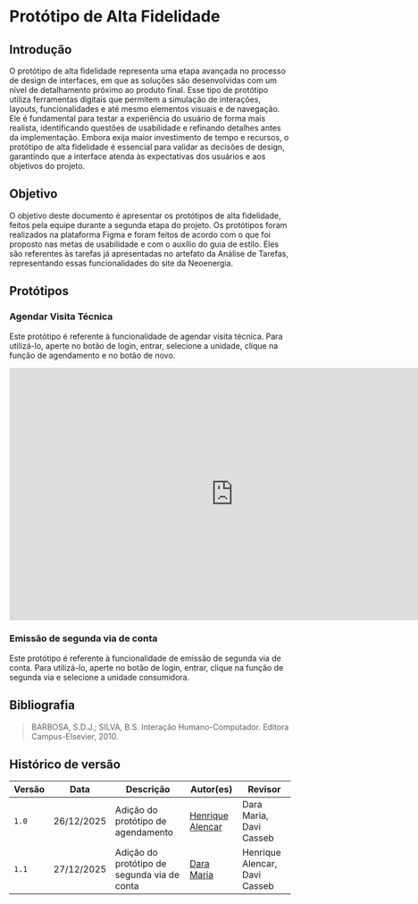 # **Protótipo de Alta Fidelidade**

## **Introdução**

O protótipo de alta fidelidade representa uma etapa avançada no processo de design de interfaces, em que as soluções são desenvolvidas com um nível de detalhamento próximo ao produto final. Esse tipo de protótipo utiliza ferramentas digitais que permitem a simulação de interações, layouts, funcionalidades e até mesmo elementos visuais e de navegação. Ele é fundamental para testar a experiência do usuário de forma mais realista, identificando questões de usabilidade e refinando detalhes antes da implementação. Embora exija maior investimento de tempo e recursos, o protótipo de alta fidelidade é essencial para validar as decisões de design, garantindo que a interface atenda às expectativas dos usuários e aos objetivos do projeto.

## **Objetivo**

O objetivo deste documento é apresentar os protótipos de alta fidelidade, feitos pela equipe durante a segunda etapa do projeto. Os protótipos foram realizados na plataforma Figma e foram feitos de acordo com o que foi proposto nas metas de usabilidade e com o auxílio do guia de estilo. Eles são referentes às tarefas já apresentadas no artefato da Análise de Tarefas, representando essas funcionalidades do site da Neoenergia.

## **Protótipos**

### **Agendar Visita Técnica**

Este protótipo é referente à funcionalidade de agendar visita técnica. Para utilizá-lo, aperte no botão de login, entrar, selecione a unidade, clique na função de agendamento e no botão de novo.

<center>

<iframe style="border: 1px solid rgba(0, 0, 0, 0.1);" width="800" height="450" src="https://embed.figma.com/proto/xoGxsTiFGmnWi6GSX2n9Oc/Agendar-Visita-T%C3%A9cnica?page-id=0%3A1&node-id=1-2&starting-point-node-id=1%3A2&embed-host=share" allowfullscreen></iframe>

</center>

### **Emissão de segunda via de conta**

Este protótipo é referente à funcionalidade de emissão de segunda via de conta. Para utilizá-lo, aperte no botão de login, entrar, clique na função de segunda via e selecione a unidade consumidora.


## **Bibliografia**
> BARBOSA, S.D.J.; SILVA, B.S. Interação Humano-Computador. Editora Campus-Elsevier, 2010.

## **Histórico de versão**

| Versão | Data       | Descrição                                  | Autor(es)                                       | Revisor                 |
| ------ | ---------- | ------------------------------------------ | ----------------------------------------------- | ----------------------- |
| `1.0`  | 26/12/2025 | Adição do protótipo de agendamento         | [Henrique Alencar](https://github.com/henryqma) | Dara Maria, Davi Casseb |
| `1.1`  | 27/12/2025 | Adição do protótipo de segunda via de conta         | [Dara Maria](https://github.com/daramariabs) | Henrique Alencar, Davi Casseb |
